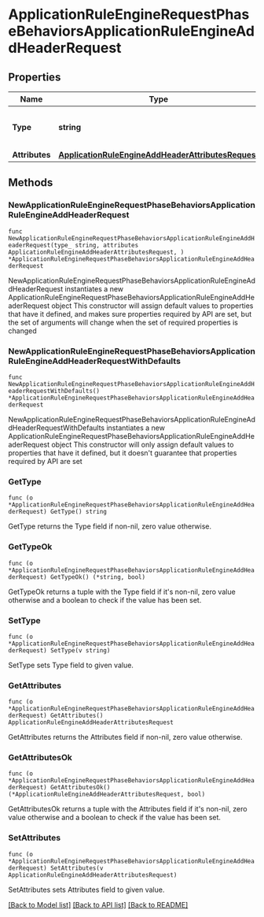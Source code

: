 # ApplicationRuleEngineRequestPhaseBehaviorsApplicationRuleEngineAddHeaderRequest

## Properties

Name | Type | Description | Notes
------------ | ------------- | ------------- | -------------
**Type** | **string** | * &#x60;add_request_header&#x60; - add_request_header | 
**Attributes** | [**ApplicationRuleEngineAddHeaderAttributesRequest**](ApplicationRuleEngineAddHeaderAttributesRequest.md) |  | 

## Methods

### NewApplicationRuleEngineRequestPhaseBehaviorsApplicationRuleEngineAddHeaderRequest

`func NewApplicationRuleEngineRequestPhaseBehaviorsApplicationRuleEngineAddHeaderRequest(type_ string, attributes ApplicationRuleEngineAddHeaderAttributesRequest, ) *ApplicationRuleEngineRequestPhaseBehaviorsApplicationRuleEngineAddHeaderRequest`

NewApplicationRuleEngineRequestPhaseBehaviorsApplicationRuleEngineAddHeaderRequest instantiates a new ApplicationRuleEngineRequestPhaseBehaviorsApplicationRuleEngineAddHeaderRequest object
This constructor will assign default values to properties that have it defined,
and makes sure properties required by API are set, but the set of arguments
will change when the set of required properties is changed

### NewApplicationRuleEngineRequestPhaseBehaviorsApplicationRuleEngineAddHeaderRequestWithDefaults

`func NewApplicationRuleEngineRequestPhaseBehaviorsApplicationRuleEngineAddHeaderRequestWithDefaults() *ApplicationRuleEngineRequestPhaseBehaviorsApplicationRuleEngineAddHeaderRequest`

NewApplicationRuleEngineRequestPhaseBehaviorsApplicationRuleEngineAddHeaderRequestWithDefaults instantiates a new ApplicationRuleEngineRequestPhaseBehaviorsApplicationRuleEngineAddHeaderRequest object
This constructor will only assign default values to properties that have it defined,
but it doesn't guarantee that properties required by API are set

### GetType

`func (o *ApplicationRuleEngineRequestPhaseBehaviorsApplicationRuleEngineAddHeaderRequest) GetType() string`

GetType returns the Type field if non-nil, zero value otherwise.

### GetTypeOk

`func (o *ApplicationRuleEngineRequestPhaseBehaviorsApplicationRuleEngineAddHeaderRequest) GetTypeOk() (*string, bool)`

GetTypeOk returns a tuple with the Type field if it's non-nil, zero value otherwise
and a boolean to check if the value has been set.

### SetType

`func (o *ApplicationRuleEngineRequestPhaseBehaviorsApplicationRuleEngineAddHeaderRequest) SetType(v string)`

SetType sets Type field to given value.


### GetAttributes

`func (o *ApplicationRuleEngineRequestPhaseBehaviorsApplicationRuleEngineAddHeaderRequest) GetAttributes() ApplicationRuleEngineAddHeaderAttributesRequest`

GetAttributes returns the Attributes field if non-nil, zero value otherwise.

### GetAttributesOk

`func (o *ApplicationRuleEngineRequestPhaseBehaviorsApplicationRuleEngineAddHeaderRequest) GetAttributesOk() (*ApplicationRuleEngineAddHeaderAttributesRequest, bool)`

GetAttributesOk returns a tuple with the Attributes field if it's non-nil, zero value otherwise
and a boolean to check if the value has been set.

### SetAttributes

`func (o *ApplicationRuleEngineRequestPhaseBehaviorsApplicationRuleEngineAddHeaderRequest) SetAttributes(v ApplicationRuleEngineAddHeaderAttributesRequest)`

SetAttributes sets Attributes field to given value.



[[Back to Model list]](../README.md#documentation-for-models) [[Back to API list]](../README.md#documentation-for-api-endpoints) [[Back to README]](../README.md)


